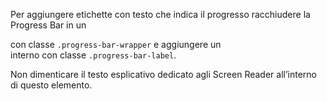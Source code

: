 Per aggiungere etichette con testo che indica il progresso racchiudere la Progress Bar in un <div> con classe `.progress-bar-wrapper` e aggiungere un <div> interno con classe `.progress-bar-label`.

Non dimenticare il testo esplicativo dedicato agli Screen Reader all’interno di questo elemento.
